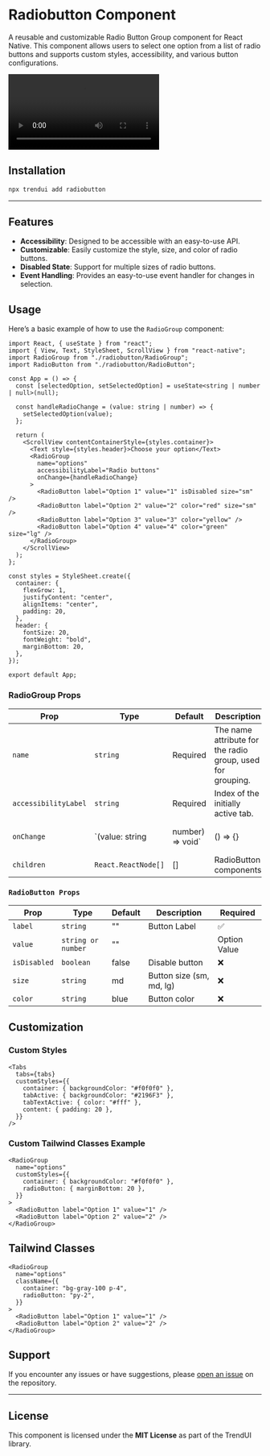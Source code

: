 # Radiobutton Component

A reusable and customizable Radio Button Group component for React Native. This component allows users to select one option from a list of radio buttons and supports custom styles, accessibility, and various button configurations.

![Tabs Demo](https://res.cloudinary.com/dwdivu60a/video/upload/v1737624258/RadioButton_Preview.mp4)

## Installation

```bash
npx trendui add radiobutton
```

---

## Features

- **Accessibility**: Designed to be accessible with an easy-to-use API.
- **Customizable**: Easily customize the style, size, and color of radio buttons.
- **Disabled State**: Support for multiple sizes of radio buttons.
- **Event Handling**: Provides an easy-to-use event handler for changes in selection.

## Usage

Here’s a basic example of how to use the `RadioGroup` component:

```tsx
import React, { useState } from "react";
import { View, Text, StyleSheet, ScrollView } from "react-native";
import RadioGroup from "./radiobutton/RadioGroup";
import RadioButton from "./radiobutton/RadioButton";

const App = () => {
  const [selectedOption, setSelectedOption] = useState<string | number | null>(null);

  const handleRadioChange = (value: string | number) => {
    setSelectedOption(value);
  };

  return (
    <ScrollView contentContainerStyle={styles.container}>
      <Text style={styles.header}>Choose your option</Text>
      <RadioGroup
        name="options"
        accessibilityLabel="Radio buttons"
        onChange={handleRadioChange}
      >
        <RadioButton label="Option 1" value="1" isDisabled size="sm" />
        <RadioButton label="Option 2" value="2" color="red" size="sm" />
        <RadioButton label="Option 3" value="3" color="yellow" />
        <RadioButton label="Option 4" value="4" color="green" size="lg" />
      </RadioGroup>
    </ScrollView>
  );
};

const styles = StyleSheet.create({
  container: {
    flexGrow: 1,
    justifyContent: "center",
    alignItems: "center",
    padding: 20,
  },
  header: {
    fontSize: 20,
    fontWeight: "bold",
    marginBottom: 20,
  },
});

export default App;

```

### RadioGroup Props

| Prop              | Type      | Default  | Description                                                   |         |
| ----------------- | --------- | -------- | ------------------------------------------------------------- | --------|
| `name`            | `string`   | Required | The name attribute for the radio group, used for grouping.   |  ✅     |
| `accessibilityLabel` | `string`  |   Required    | Index of the initially active tab.                    |  ❌     |
| `onChange`         | `(value: string|number) => void` | () => {} | Selection change handler              |  ✅     |
| `children`         | `React.ReactNode[]` |  [] | RadioButton components                                  |  ✅     |
 


### `RadioButton Props`


| Prop            | Type                | Default      |  Description               | Required    |
| --------------- | --------            | ----------   | -------------              | ----------- |
| `label`         | `string`            | ""           | Button Label               |     ✅      |
| `value`         | `string or number`  | "" |         | Option Value               |     ✅    |
| `isDisabled`    | `boolean`           | false        | Disable button             |     ❌     |
| `size`          | `string`            | md           | Button size (sm, md, lg)   |     ❌     |
| `color`         | `string`            | blue         | Button color               |     ❌     |

## Customization

### Custom Styles

```tsx
<Tabs
  tabs={tabs}
  customStyles={{
    container: { backgroundColor: "#f0f0f0" },
    tabActive: { backgroundColor: "#2196F3" },
    tabTextActive: { color: "#fff" },
    content: { padding: 20 },
  }}
/>
```

### Custom Tailwind Classes Example

```tsx
<RadioGroup
  name="options"
  customStyles={{
    container: { backgroundColor: "#f0f0f0" },
    radioButton: { marginBottom: 20 },
  }}
>
  <RadioButton label="Option 1" value="1" />
  <RadioButton label="Option 2" value="2" />
</RadioGroup>
```

## Tailwind Classes

```tsx
<RadioGroup
  name="options"
  className={{
    container: "bg-gray-100 p-4",
    radioButton: "py-2",
  }}
>
  <RadioButton label="Option 1" value="1" />
  <RadioButton label="Option 2" value="2" />
</RadioGroup>
```

## Support

If you encounter any issues or have suggestions, please [open an issue](https://github.com/trend-ui/trendui-react-native/issues) on the repository.

---

## License

This component is licensed under the **MIT License** as part of the TrendUI library.